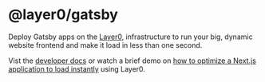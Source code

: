 # @layer0/gatsby

Deploy Gatsby apps on the [Layer0](https://www.moovweb.com), infrastructure to run your big, dynamic website frontend and make it load in less than one second.

Vist the [developer docs](https://developer.moovweb.com) or watch a brief demo on [how to optimize a Next.js application to load instantly](https://www.youtube.com/watch?v=zJZohikYq9M?utm_source=npm) using Layer0.
